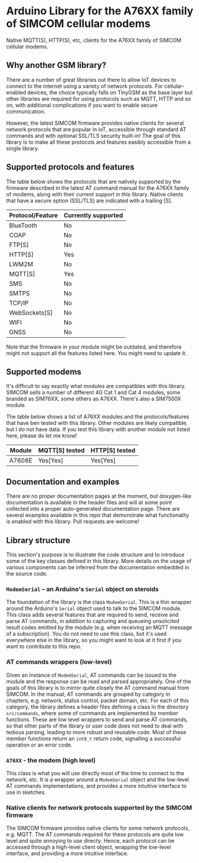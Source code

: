 # Arduino Library for the A76XX family of SIMCOM cellular modems

Native MQTT(S), HTTP(S), etc, clients for the A76XX family of SIMCOM cellular modems.

## Why another GSM library?
There are a number of great libraries out there to allow IoT devices to connect to the internet using a variety of network protocols. For cellular-enabled devices, the choice typically falls on TinyGSM as the base layer but other libraries are required for using protocols such as MQTT, HTTP and so on, with additional complications if you want to enable secure communication.

However, the latest SIMCOM firmware provides native clients for several network protocols that are popular in IoT, accessible through standard AT commands and with optional SSL/TLS security built-in! The goal of this library is to make all these protocols and features easibly accessible from a single library.

## Supported protocols and features
The table below shows the protocols that are natively supported by the firmware described in the latest AT command manual for the A76XX family of modems, along with their current support in this library. Native clients that have a secure option (SSL/TLS) are indicated with a trailing [S].

| Protocol/Feature | Currently supported |
| ---------------- | ------------------  |
| BlueTooth        | No                  |
| COAP             | No                  |
| FTP[S]           | No                  |
| HTTP[S]          | Yes                 |
| LWM2M            | No                  |
| MQTT[S]          | Yes                 |
| SMS              | No                  |
| SMTPS            | No                  |
| TCP/IP           | No                  |
| WebSockets[S]    | No                  |
| WIFI             | No                  |
| GNSS             | No                  |

Note that the firmware in your module might be outdated, and therefore might not support all the features listed here. You might need to update it. 


## Supported modems
It's difficult to say exactly what modules are compatibles with this library. SIMCOM sells a number of different 4G Cat 1 and Cat 4 modules, some branded as SIM76XX, some others as A76XX. There's also a SIM7500X module. 

The table below shows a list of A76XX modules and the protocols/features that have ben tested with this library. Other modules are likely compatible, but I do not have data. If you test this library with another module not listed here, please do let me know!

| Module      | MQTT[S] tested | HTTP[S] tested |
| ----------- | -------------  | -------------  |
| A7608E      | Yes[Yes]       | Yes[Yes]       |


## Documentation and examples
There are no proper documentation pages at the moment, but doxygen-like documentation is available in the header files and will at some point collected into a proper auto-generated documentation page. There are several examples available in this repo that demonstrate what functionality is enabled with this library. Pull requests are welcome!

## Library structure
This section's purpose is to illustrate the code structure and to introduce some of the key classes defined in this library. More details on the usage of various components can be inferred from the documentation embedded in the source code.

### `ModemSerial` – an Arduino's `Serial` object on steroids
The foundation of the library is the class `ModemSerial`. This is a thin wrapper around the Arduino's `Serial` object used to talk to the SIMCOM module. This class adds several features that are required to send, receive and parse AT commands, in addition to capturing and queueing unsolicited result codes emitted by the module (e.g. when receiving an MQTT message of a subscription). You do not need to use this class, but it's used everywhere else in the library, so you might want to look at it first if you want to contribute to this repo.

### AT commands wrappers (low-level)
Given an instance of `ModemSerial`, AT commands can be issued to the module and the response can be read and parsed appropriately. One of the goals of this library is to mirror quite closely the AT command manual from SIMCOM. In the manual, AT commands are grouped by category in chapters, e.g. network, status control, packet domain, etc. For each of this category, the library defines a header files defining a class in the directory `src/commands`, where some of commands are implemented by member functions. These are low level wrappers to send and parse AT commands, so that other parts of the library or user code does not need to deal with tedious parsing, leading to more robust and reusable code. Most of these member functions return an `int8_t` return code, signalling a successful operation or an error code. 

### `A76XX` - the modem (high level)
This class is what you will use directly most of the time to connect to the network, etc. It is a wrapper around a `ModemSerial` object and the low-level AT commands implementations, and provides a more intuitive interface to use in sketches.

### Native clients for network protocols supported by the SIMCOM firmware
The SIMCOM firmware provides native clients for some network protocols, e.g. MQTT. The AT commands required for these protocols are quite low level and quite annoying to use directy. Hence, each protocol can be accessed through a high-level client object, wrapping the low-level interface, and providing a more intuitive interface.